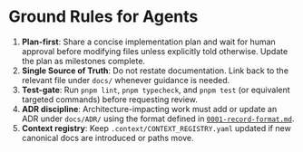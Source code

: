 # Ground Rules for Agents

1. **Plan-first**: Share a concise implementation plan and wait for human approval before modifying files unless explicitly told otherwise. Update the plan as milestones complete.
2. **Single Source of Truth**: Do not restate documentation. Link back to the relevant file under `docs/` whenever guidance is needed.
3. **Test-gate**: Run `pnpm lint`, `pnpm typecheck`, and `pnpm test` (or equivalent targeted commands) before requesting review.
4. **ADR discipline**: Architecture-impacting work must add or update an ADR under `docs/ADR/` using the format defined in [`0001-record-format.md`](../docs/ADR/0001-record-format.md).
5. **Context registry**: Keep `.context/CONTEXT_REGISTRY.yaml` updated if new canonical docs are introduced or paths move.
